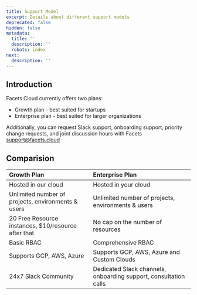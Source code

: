 ```yaml
---
title: Support Model
excerpt: Details about different support models
deprecated: false
hidden: false
metadata:
  title: ''
  description: ''
  robots: index
next:
  description: ''
---
```

## Introduction

Facets.Cloud currently offers two plans:

- Growth plan - best suited for startups 
- Enterprise plan - best suited for larger organizations

Additionally, you can request Slack support, onboarding support, priority change requests, and joint discussion hours with Facets [support@facets.cloud](mailto:support@facets.cloud)

## Comparision

| Growth Plan                                         | Enterprise Plan                                                  |
| :-------------------------------------------------- | :--------------------------------------------------------------- |
| Hosted in our cloud                                 | Hosted in your cloud                                             |
| Unlimited number of projects, environments & users  | Unlimited number of projects, environments & users               |
| 20 Free Resource instances, $10/resource after that | No cap on the number of resources                                |
| Basic RBAC                                          | Comprehensive RBAC                                               |
| Supports GCP, AWS, Azure                            | Supports GCP, AWS, Azure and Custom Clouds                       |
| 24x7 Slack Community                                | Dedicated Slack channels, onboarding support, consultation calls |